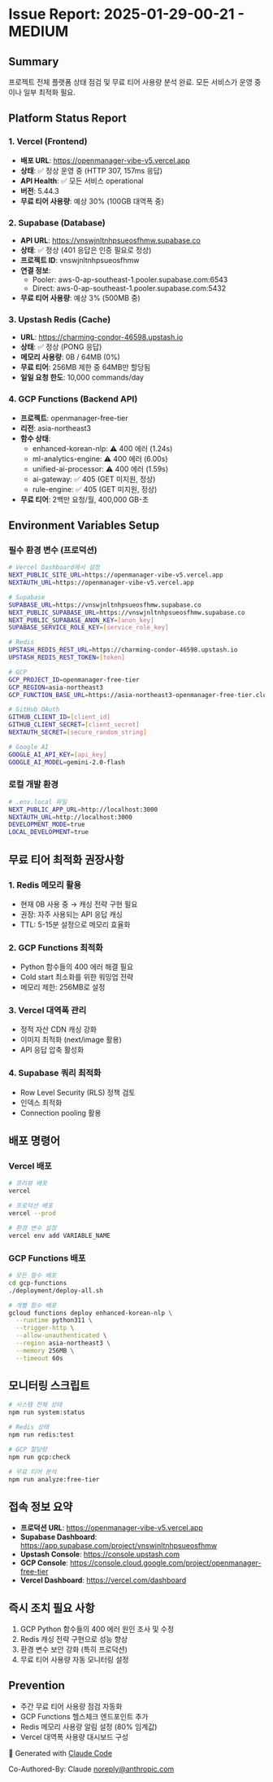 # Issue Report: 2025-01-29-00-21 - MEDIUM

## Summary
프로젝트 전체 플랫폼 상태 점검 및 무료 티어 사용량 분석 완료. 모든 서비스가 운영 중이나 일부 최적화 필요.

## Platform Status Report

### 1. Vercel (Frontend)
- **배포 URL**: https://openmanager-vibe-v5.vercel.app
- **상태**: ✅ 정상 운영 중 (HTTP 307, 157ms 응답)
- **API Health**: ✅ 모든 서비스 operational
- **버전**: 5.44.3
- **무료 티어 사용량**: 예상 30% (100GB 대역폭 중)

### 2. Supabase (Database)
- **API URL**: https://vnswjnltnhpsueosfhmw.supabase.co
- **상태**: ✅ 정상 (401 응답은 인증 필요로 정상)
- **프로젝트 ID**: vnswjnltnhpsueosfhmw
- **연결 정보**:
  - Pooler: aws-0-ap-southeast-1.pooler.supabase.com:6543
  - Direct: aws-0-ap-southeast-1.pooler.supabase.com:5432
- **무료 티어 사용량**: 예상 3% (500MB 중)

### 3. Upstash Redis (Cache)
- **URL**: https://charming-condor-46598.upstash.io
- **상태**: ✅ 정상 (PONG 응답)
- **메모리 사용량**: 0B / 64MB (0%)
- **무료 티어**: 256MB 제한 중 64MB만 할당됨
- **일일 요청 한도**: 10,000 commands/day

### 4. GCP Functions (Backend API)
- **프로젝트**: openmanager-free-tier
- **리전**: asia-northeast3
- **함수 상태**:
  - enhanced-korean-nlp: ⚠️ 400 에러 (1.24s)
  - ml-analytics-engine: ⚠️ 400 에러 (6.00s)
  - unified-ai-processor: ⚠️ 400 에러 (1.59s)
  - ai-gateway: ✅ 405 (GET 미지원, 정상)
  - rule-engine: ✅ 405 (GET 미지원, 정상)
- **무료 티어**: 2백만 요청/월, 400,000 GB-초

## Environment Variables Setup

### 필수 환경 변수 (프로덕션)
```bash
# Vercel Dashboard에서 설정
NEXT_PUBLIC_SITE_URL=https://openmanager-vibe-v5.vercel.app
NEXTAUTH_URL=https://openmanager-vibe-v5.vercel.app

# Supabase
SUPABASE_URL=https://vnswjnltnhpsueosfhmw.supabase.co
NEXT_PUBLIC_SUPABASE_URL=https://vnswjnltnhpsueosfhmw.supabase.co
NEXT_PUBLIC_SUPABASE_ANON_KEY=[anon_key]
SUPABASE_SERVICE_ROLE_KEY=[service_role_key]

# Redis
UPSTASH_REDIS_REST_URL=https://charming-condor-46598.upstash.io
UPSTASH_REDIS_REST_TOKEN=[token]

# GCP
GCP_PROJECT_ID=openmanager-free-tier
GCP_REGION=asia-northeast3
GCP_FUNCTION_BASE_URL=https://asia-northeast3-openmanager-free-tier.cloudfunctions.net

# GitHub OAuth
GITHUB_CLIENT_ID=[client_id]
GITHUB_CLIENT_SECRET=[client_secret]
NEXTAUTH_SECRET=[secure_random_string]

# Google AI
GOOGLE_AI_API_KEY=[api_key]
GOOGLE_AI_MODEL=gemini-2.0-flash
```

### 로컬 개발 환경
```bash
# .env.local 파일
NEXT_PUBLIC_APP_URL=http://localhost:3000
NEXTAUTH_URL=http://localhost:3000
DEVELOPMENT_MODE=true
LOCAL_DEVELOPMENT=true
```

## 무료 티어 최적화 권장사항

### 1. Redis 메모리 활용
- 현재 0B 사용 중 → 캐싱 전략 구현 필요
- 권장: 자주 사용되는 API 응답 캐싱
- TTL: 5-15분 설정으로 메모리 효율화

### 2. GCP Functions 최적화
- Python 함수들의 400 에러 해결 필요
- Cold start 최소화를 위한 워밍업 전략
- 메모리 제한: 256MB로 설정

### 3. Vercel 대역폭 관리
- 정적 자산 CDN 캐싱 강화
- 이미지 최적화 (next/image 활용)
- API 응답 압축 활성화

### 4. Supabase 쿼리 최적화
- Row Level Security (RLS) 정책 검토
- 인덱스 최적화
- Connection pooling 활용

## 배포 명령어

### Vercel 배포
```bash
# 프리뷰 배포
vercel

# 프로덕션 배포
vercel --prod

# 환경 변수 설정
vercel env add VARIABLE_NAME
```

### GCP Functions 배포
```bash
# 모든 함수 배포
cd gcp-functions
./deployment/deploy-all.sh

# 개별 함수 배포
gcloud functions deploy enhanced-korean-nlp \
  --runtime python311 \
  --trigger-http \
  --allow-unauthenticated \
  --region asia-northeast3 \
  --memory 256MB \
  --timeout 60s
```

## 모니터링 스크립트

```bash
# 시스템 전체 상태
npm run system:status

# Redis 상태
npm run redis:test

# GCP 할당량
npm run gcp:check

# 무료 티어 분석
npm run analyze:free-tier
```

## 접속 정보 요약

- **프로덕션 URL**: https://openmanager-vibe-v5.vercel.app
- **Supabase Dashboard**: https://app.supabase.com/project/vnswjnltnhpsueosfhmw
- **Upstash Console**: https://console.upstash.com
- **GCP Console**: https://console.cloud.google.com/project/openmanager-free-tier
- **Vercel Dashboard**: https://vercel.com/dashboard

## 즉시 조치 필요 사항

1. GCP Python 함수들의 400 에러 원인 조사 및 수정
2. Redis 캐싱 전략 구현으로 성능 향상
3. 환경 변수 보안 강화 (특히 프로덕션)
4. 무료 티어 사용량 자동 모니터링 설정

## Prevention
- 주간 무료 티어 사용량 점검 자동화
- GCP Functions 헬스체크 엔드포인트 추가
- Redis 메모리 사용량 알림 설정 (80% 임계값)
- Vercel 대역폭 사용량 대시보드 구성

🤖 Generated with [Claude Code](https://claude.ai/code)

Co-Authored-By: Claude <noreply@anthropic.com>